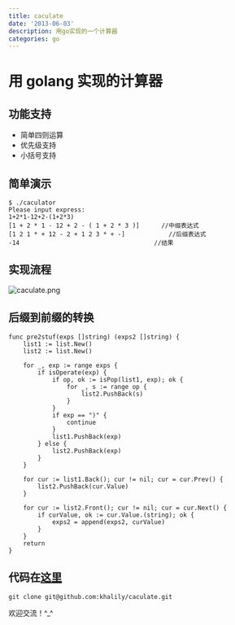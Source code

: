 ```yaml
---
title: caculate
date: '2013-06-03'
description: 用go实现的一个计算器
categories: go
---
```


用 golang 实现的计算器
======================

功能支持
-------

+ 简单四则运算
+ 优先级支持
+ 小括号支持

简单演示
-------

	$ ./caculator 
	Please input express:
	1+2*1-12+2-(1+2*3)
	[1 + 2 * 1 - 12 + 2 - ( 1 + 2 * 3 )]      //中缀表达式
	[1 2 1 * + 12 - 2 + 1 2 3 * + -]			//后缀表达式
	-14										//结果
	
实现流程
-------

![caculate.png](https://github.com/khalily/khalily.github.com/blob/master/assets/media/caculate.png)
	

后缀到前缀的转换
--------------
	func pre2stuf(exps []string) (exps2 []string) {
		list1 := list.New()
		list2 := list.New()
	
		for _, exp := range exps {
			if isOperate(exp) {
				if op, ok := isPop(list1, exp); ok {
					for _, s := range op {
						list2.PushBack(s)
					}
				}
				if exp == ")" {
					continue
				}
				list1.PushBack(exp)
			} else {
				list2.PushBack(exp)
			}
		}
	
		for cur := list1.Back(); cur != nil; cur = cur.Prev() {
			list2.PushBack(cur.Value)
		}
	
		for cur := list2.Front(); cur != nil; cur = cur.Next() {
			if curValue, ok := cur.Value.(string); ok {
				exps2 = append(exps2, curValue)
			}
		}
		return
	}
	
代码在[这里](https://github.com/khalily/caculate)	
---------- 
	git clone git@github.com:khalily/caculate.git
	
欢迎交流！^_^
